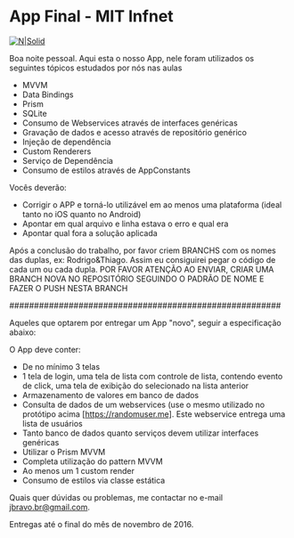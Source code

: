 # App Final - MIT Infnet

[![N|Solid](https://cldup.com/dTxpPi9lDf.thumb.png)](https://nodesource.com/products/nsolid)

Boa noite pessoal. Aqui esta o nosso App, nele foram utilizados os seguintes tópicos estudados por nós nas aulas 

  - MVVM
  - Data Bindings
  - Prism
  - SQLite
  - Consumo de Webservices através de interfaces genéricas
  - Gravação de dados e acesso através de repositório genérico
  - Injeção de dependência
  - Custom Renderers
  - Serviço de Dependência
  - Consumo de estilos através de AppConstants

Vocês deverão:
  - Corrigir o APP e torná-lo utilizável em ao menos uma plataforma (ideal tanto no iOS quanto no Android)
  - Apontar em qual arquivo e linha estava o erro e qual era
  - Apontar qual fora a solução aplicada

Após a conclusão do trabalho, por favor criem BRANCHS com os nomes das duplas, ex: Rodrigo&Thiago. Assim eu consiguirei pegar o código de cada um ou cada dupla. POR FAVOR ATENÇÃO AO ENVIAR, CRIAR UMA BRANCH NOVA NO REPOSITÓRIO SEGUINDO O PADRÃO DE NOME E FAZER O PUSH NESTA BRANCH 

#######################################################

Aqueles que optarem por entregar um App "novo", seguir a especificação abaixo:

O App deve conter:

* De no mínimo 3 telas
* 1 tela de login, uma tela de lista com controle de lista, contendo evento de click, uma tela de exibição do selecionado na lista anterior
* Armazenamento de valores em banco de dados
* Consulta de dados de um webservices (use o mesmo utilizado no protótipo acima [https://randomuser.me]. Este webservice entrega uma lista de usuários
* Tanto banco de dados quanto serviços devem utilizar interfaces genéricas
* Utilizar o Prism MVVM
* Completa utilização do pattern MVVM
* Ao menos um 1 custom render
* Consumo de estilos via classe estática

Quais quer dúvidas ou problemas, me contactar no e-mail jbravo.br@gmail.com.

Entregas até o final do mês de novembro de 2016.
